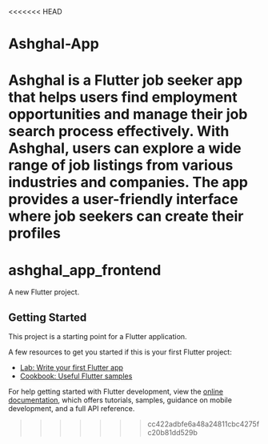 <<<<<<< HEAD
# Ashghal-App
Ashghal is a Flutter job seeker app that helps users find   employment opportunities and manage their job search process effectively. With   Ashghal, users can explore a wide range of job listings from various   industries and companies. The app provides a user-friendly interface where job seekers can create their profiles
=======
# ashghal_app_frontend

A new Flutter project.

## Getting Started

This project is a starting point for a Flutter application.

A few resources to get you started if this is your first Flutter project:

- [Lab: Write your first Flutter app](https://docs.flutter.dev/get-started/codelab)
- [Cookbook: Useful Flutter samples](https://docs.flutter.dev/cookbook)

For help getting started with Flutter development, view the
[online documentation](https://docs.flutter.dev/), which offers tutorials,
samples, guidance on mobile development, and a full API reference.
>>>>>>> cc422adbfe6a48a24811cbc4275fc20b81dd529b

